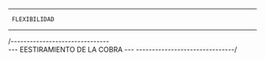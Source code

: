 ----------------------
     FLEXIBILIDAD
----------------------
/-------------------------------\
--- EESTIRAMIENTO DE LA COBRA ---
\-------------------------------/